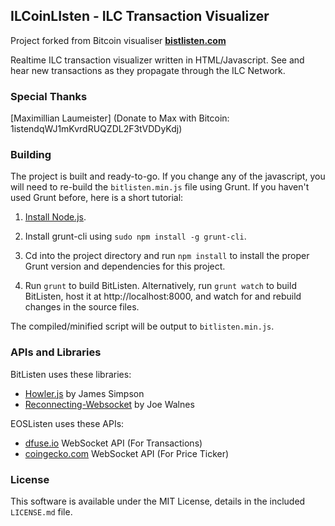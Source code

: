 ## ILCoinLIsten - ILC Transaction Visualizer ##

Project forked from Bitcoin visualiser [**bistlisten.com**](http://bitlisten.com/)

Realtime ILC transaction visualizer written in HTML/Javascript. See and hear new transactions as they propagate through the ILC Network.

### Special Thanks ###
[Maximillian Laumeister] (Donate to Max with Bitcoin: 1istendqWJ1mKvrdRUQZDL2F3tVDDyKdj)

### Building ###

The project is built and ready-to-go. If you change any of the javascript, you will need to re-build the `bitlisten.min.js` file using Grunt. If you haven't used Grunt before, here is a short tutorial:

1. [Install Node.js](https://nodejs.org/download/).

2. Install grunt-cli using `sudo npm install -g grunt-cli`.

3. Cd into the project directory and run `npm install` to install the proper Grunt version and dependencies for this project.

4. Run `grunt` to build BitListen. Alternatively, run `grunt watch` to build BitListen, host it at http://localhost:8000, and watch for and rebuild changes in the source files.

The compiled/minified script will be output to `bitlisten.min.js`.

### APIs and Libraries ###

BitListen uses these libraries:

* [Howler.js](http://goldfirestudios.com/blog/104/howler.js-Modern-Web-Audio-Javascript-Library) by James Simpson
* [Reconnecting-Websocket](https://github.com/joewalnes/reconnecting-websocket) by Joe Walnes

EOSListen uses these APIs:

* [dfuse.io](https://dfuse.io/) WebSocket API (For Transactions)
* [coingecko.com](https://coingecko.com/) WebSocket API (For Price Ticker)

### License ###

This software is available under the MIT License, details in the included `LICENSE.md` file.
